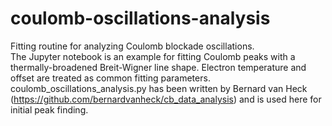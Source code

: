 # coulomb-oscillations-analysis
Fitting routine for analyzing Coulomb blockade oscillations.<br />
The Jupyter notebook is an example for fitting Coulomb peaks with a thermally-broadened Breit-Wigner line shape. Electron temperature and offset are treated as common fitting parameters.<br />
coulomb_oscillations_analysis.py has been written by Bernard van Heck (https://github.com/bernardvanheck/cb_data_analysis) and is used here for initial peak finding.
